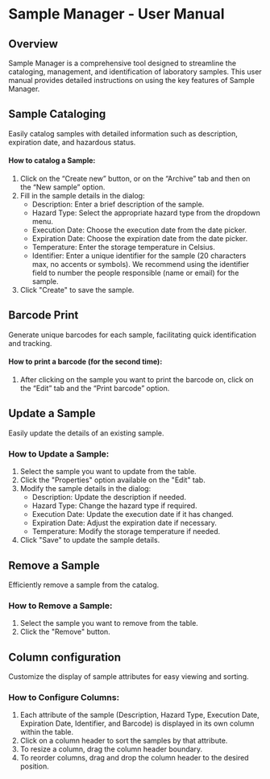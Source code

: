 # Sample Manager - User Manual

## Overview
Sample Manager is a comprehensive tool designed to streamline the cataloging, management, and identification of laboratory samples. This user manual provides detailed instructions on using the key features of Sample Manager.

## Sample Cataloging
Easily catalog samples with detailed information such as description, expiration date, and hazardous status.

#### How to catalog a Sample:
1. Click on the “Create new” button, or on the “Archive” tab and then on the “New sample” option.
2. Fill in the sample details in the dialog:
    - Description: Enter a brief description of the sample.
    - Hazard Type: Select the appropriate hazard type from the dropdown menu.
    - Execution Date: Choose the execution date from the date picker.
    - Expiration Date: Choose the expiration date from the date picker.
    - Temperature: Enter the storage temperature in Celsius.
    - Identifier: Enter a unique identifier for the sample (20 characters max, no accents or symbols). We recommend using the identifier field to number the people responsible (name or email) for the sample.
3. Click "Create" to save the sample.

## Barcode Print
Generate unique barcodes for each sample, facilitating quick identification and tracking.

#### How to print a barcode (for the second time):
1. After clicking on the sample you want to print the barcode on, click on the “Edit” tab and the “Print barcode” option.

## Update a Sample
Easily update the details of an existing sample.

### How to Update a Sample:
1. Select the sample you want to update from the table.
2. Click the "Properties" option available on the "Edit" tab.
3. Modify the sample details in the dialog:
   - Description: Update the description if needed.
   - Hazard Type: Change the hazard type if required.
   - Execution Date: Update the execution date if it has changed.
   - Expiration Date: Adjust the expiration date if necessary.
   - Temperature: Modify the storage temperature if needed.
4. Click "Save" to update the sample details.

## Remove a Sample
Efficiently remove a sample from the catalog.

### How to Remove a Sample:
1. Select the sample you want to remove from the table.
2. Click the "Remove" button.

## Column configuration
Customize the display of sample attributes for easy viewing and sorting.

### How to Configure Columns:
1. Each attribute of the sample (Description, Hazard Type, Execution Date, Expiration Date, Identifier, and Barcode) is displayed in its own column within the table.
2. Click on a column header to sort the samples by that attribute.
3. To resize a column, drag the column header boundary.
4. To reorder columns, drag and drop the column header to the desired position.